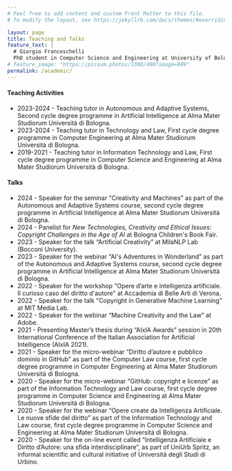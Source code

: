 ```yaml
---
# Feel free to add content and custom Front Matter to this file.
# To modify the layout, see https://jekyllrb.com/docs/themes/#overriding-theme-defaults

layout: page
title: Teaching and Talks
feature_text: |
  # Giorgio Franceschelli
  PhD student in Computer Science and Engineering at University of Bologna.
# feature_image: "https://picsum.photos/1300/400?image=989"
permalink: /academic/
---
```


#### Teaching Activities

* 2023-2024 - Teaching tutor in Autonomous and Adaptive Systems, Second cycle degree programme in Artificial Intelligence at Alma Mater Studiorum Università di Bologna.
* 2023-2024 - Teaching tutor in Technology and Law, First cycle degree programme in Computer Engineering at Alma Mater Studiorum Università di Bologna.
* 2019-2021 - Teaching tutor in Information Technology and Law, First cycle degree programme in Computer Science and Engineering at Alma Mater Studiorum Università di Bologna.

#### Talks

* 2024 - Speaker for the seminar "Creativity and Machines" as part of the Autonomous and Adaptive Systems course, second cycle degree programme in Artificial Intelligence at Alma Mater Studiorum Università di Bologna.
* 2024 - Panelist for _New Technologies, Creativity and Ethical Issues: Copyright Challenges in the Age of AI_ at Bologna Children's Book Fair.
* 2023 - Speaker for the talk “Artificial Creativity” at MilaNLP Lab (Bocconi University).
* 2023 - Speaker for the webinar “AI's Adventures in Wonderland” as part of the Autonomous and Adaptive Systems course, second cycle degree programme in Artificial Intelligence at Alma Mater Studiorum Università di Bologna.
* 2022 - Speaker for the workshop "Opere d’arte e intelligenza artificiale. Il curioso caso del diritto d'autore" at Accademia di Belle Arti di Verona.
* 2022 - Speaker for the talk "Copyright in Generative Machine Learning" at MIT Media Lab.
* 2022 - Speaker for the webinar “Machine Creativity and the Law” at Adobe.
* 2021 - Presenting Master’s thesis during “AIxIA Awards” session in 20th International Conference of the Italian Association for Artificial Intelligence (AIxIA 2021).
* 2021 - Speaker for the micro-webinar “Diritto d’autore e pubblico dominio in GitHub” as part of the Computer Law course, first cycle degree programme in Computer Engineering at Alma Mater Studiorum Università di Bologna.
* 2020 - Speaker for the micro-webinar “GitHub: copyright e licenze” as part of the Information Technology and Law course, first cycle degree programme in Computer Science and Engineering at Alma Mater Studiorum Università di Bologna.
* 2020 - Speaker for the webinar “Opere create da Intelligenza Artificiale. Le nuove sfide del diritto” as part of the Information Technology and Law course, first cycle degree programme in Computer Science and Engineering at Alma Mater Studiorum Università di Bologna.
* 2020 - Speaker for the on-line event called “Intelligenza Artificiale e Diritto d’Autore: una sfida interdisciplinare”, as part of UniUrb Spritz, an informal scientific and cultural initiative of Università degli Studi di Urbino.
